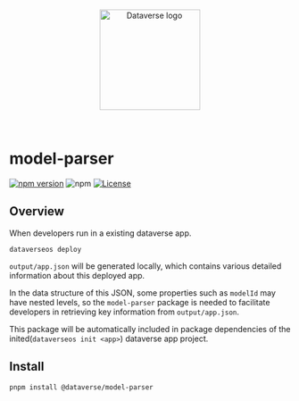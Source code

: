 <br/>
<p align="center">
<a href=" " target="_blank">
<img src="https://bafybeifozdhcbbfydy2rs6vbkbbtj3wc4vjlz5zg2cnqhb2g4rm2o5ldna.ipfs.w3s.link/dataverse.svg" width="180" alt="Dataverse logo">
</a >
</p >
<br/>

# model-parser

[![npm version](https://img.shields.io/npm/v/@dataverse/model-parser.svg)](https://www.npmjs.com/package/@dataverse/model-parser)
![npm](https://img.shields.io/npm/dw/@dataverse/model-parser)
[![License](https://img.shields.io/npm/l/@dataverse/model-parser.svg)](https://github.com/dataverse-os/hooks/blob/main/LICENSE.md)

## Overview

When developers run in a existing dataverse app.

```
dataverseos deploy
```

`output/app.json` will be generated locally, which contains various detailed
information about this deployed app.

In the data structure of this JSON, some properties such as `modelId` may have
nested levels, so the `model-parser` package is needed to facilitate developers
in retrieving key information from `output/app.json`.

This package will be automatically included in package dependencies of the
inited(`dataverseos init <app>`) dataverse app project.

## Install

```
pnpm install @dataverse/model-parser
```
